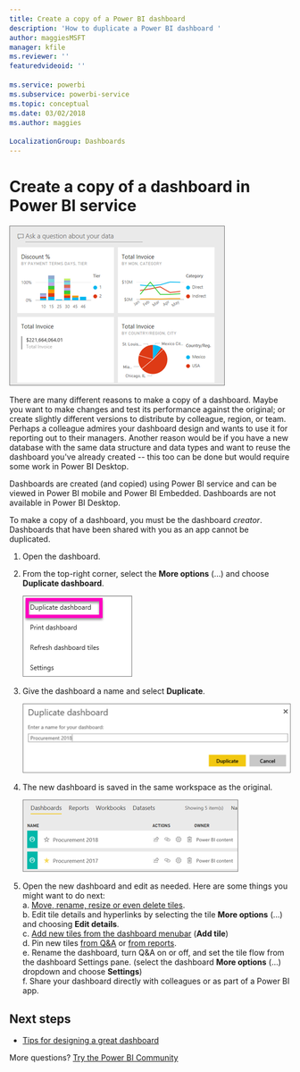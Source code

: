 ```yaml
---
title: Create a copy of a Power BI dashboard
description: 'How to duplicate a Power BI dashboard '
author: maggiesMSFT
manager: kfile
ms.reviewer: ''
featuredvideoid: ''

ms.service: powerbi
ms.subservice: powerbi-service
ms.topic: conceptual
ms.date: 03/02/2018
ms.author: maggies

LocalizationGroup: Dashboards
---
```

# Create a copy of a dashboard in Power BI service
![dashboard](media/service-dashboard-copy/power-bi-dashboard.png)

 There are many different reasons to make a copy of a dashboard. Maybe you want to make changes and test its performance against the original; or create slightly different versions to distribute by colleague, region, or team. Perhaps a colleague admires your dashboard design and wants to use it for reporting out to their managers. Another reason would be if you have a new database with the same data structure and data types and want to reuse the dashboard you've already created -- this too can be done but would require some work in Power BI Desktop. 

Dashboards are created (and copied) using Power BI service and can be viewed in Power BI mobile and Power BI Embedded.  Dashboards are not available in Power BI Desktop. 

To make a copy of a dashboard, you must be the dashboard *creator*. Dashboards that have been shared with you as an app cannot be duplicated.

1. Open the dashboard.
2. From the top-right corner, select the **More options** (...) and choose **Duplicate dashboard**.
   
   ![ellipses menu](media/service-dashboard-copy/power-bi-dulicate.png)
3. Give the dashboard a name and select **Duplicate**. 
   
   ![Duplicate dashboard dialog](media/service-dashboard-copy/power-bi-name.png)
4. The new dashboard is saved in the same workspace as the original. 
   
   ![Dashboards tab](media/service-dashboard-copy/power-bi-copied.png)

5.    Open the new dashboard and edit as needed. Here are some things you might want to do next:    
    a. [Move, rename, resize or even delete tiles](service-dashboard-edit-tile.md).  
    b. Edit tile details and hyperlinks by selecting the tile **More options** (...) and choosing **Edit details**.  
    c. [Add new tiles from the dashboard menubar](service-dashboard-add-widget.md) (**Add tile**)  
    d. Pin new tiles [from Q&A](service-dashboard-pin-tile-from-q-and-a.md) or [from reports](service-dashboard-pin-tile-from-report.md).  
    e. Rename the dashboard, turn Q&A on or off, and set the tile flow from the dashboard Settings pane.  (select the dashboard **More options** (...) dropdown and choose **Settings**)  
    f. Share your dashboard directly with colleagues or as part of a Power BI app. 


## Next steps
* [Tips for designing a great dashboard](service-dashboards-design-tips.md) 

More questions? [Try the Power BI Community](http://community.powerbi.com/)

